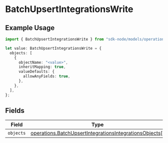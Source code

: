 # BatchUpsertIntegrationsWrite

## Example Usage

```typescript
import { BatchUpsertIntegrationsWrite } from "sdk-node/models/operations";

let value: BatchUpsertIntegrationsWrite = {
  objects: [
    {
      objectName: "<value>",
      inheritMapping: true,
      valueDefaults: {
        allowAnyFields: true,
      },
    },
  ],
};
```

## Fields

| Field                                                                                                                            | Type                                                                                                                             | Required                                                                                                                         | Description                                                                                                                      |
| -------------------------------------------------------------------------------------------------------------------------------- | -------------------------------------------------------------------------------------------------------------------------------- | -------------------------------------------------------------------------------------------------------------------------------- | -------------------------------------------------------------------------------------------------------------------------------- |
| `objects`                                                                                                                        | [operations.BatchUpsertIntegrationsIntegrationsObjects](../../models/operations/batchupsertintegrationsintegrationsobjects.md)[] | :heavy_minus_sign:                                                                                                               | N/A                                                                                                                              |